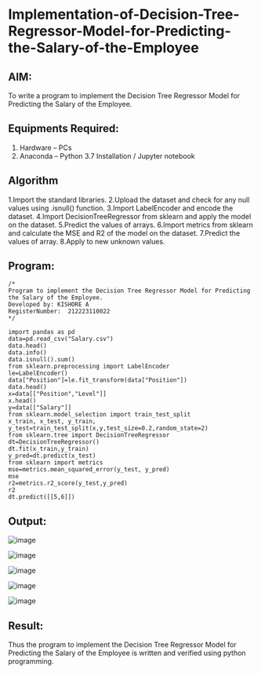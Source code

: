 # Implementation-of-Decision-Tree-Regressor-Model-for-Predicting-the-Salary-of-the-Employee

## AIM:
To write a program to implement the Decision Tree Regressor Model for Predicting the Salary of the Employee.

## Equipments Required:
1. Hardware – PCs
2. Anaconda – Python 3.7 Installation / Jupyter notebook

## Algorithm
1.Import the standard libraries. 
2.Upload the dataset and check for any null values using .isnull() function.
3.Import LabelEncoder and encode the dataset.
4.Import DecisionTreeRegressor from sklearn and apply the model on the dataset.
5.Predict the values of arrays.
6.Import metrics from sklearn and calculate the MSE and R2 of the model on the dataset. 
7.Predict the values of array. 8.Apply to new unknown values.

## Program:
```
/*
Program to implement the Decision Tree Regressor Model for Predicting the Salary of the Employee.
Developed by: KISHORE A
RegisterNumber:  212223110022
*/

import pandas as pd
data=pd.read_csv("Salary.csv")
data.head()
data.info()
data.isnull().sum()
from sklearn.preprocessing import LabelEncoder
le=LabelEncoder()
data["Position"]=le.fit_transform(data["Position"])
data.head()
x=data[["Position","Level"]]
x.head()
y=data[["Salary"]]
from sklearn.model_selection import train_test_split
x_train, x_test, y_train, y_test=train_test_split(x,y,test_size=0.2,random_state=2)
from sklearn.tree import DecisionTreeRegressor
dt=DecisionTreeRegressor()
dt.fit(x_train,y_train)
y_pred=dt.predict(x_test)
from sklearn import metrics
mse=metrics.mean_squared_error(y_test, y_pred)
mse
r2=metrics.r2_score(y_test,y_pred)
r2
dt.predict([[5,6]])
```

## Output:
![image](https://github.com/user-attachments/assets/31471fd9-3d54-40de-b832-014fcb1a1fa5)

![image](https://github.com/user-attachments/assets/aec3e888-a928-4d01-ba3b-4b0bc0cea06c)

![image](https://github.com/user-attachments/assets/3eec9f93-200a-4f2e-afea-ecf4c27231c4)

![image](https://github.com/user-attachments/assets/286e6324-246a-4b5c-8fa4-0f04240a59c4)

![image](https://github.com/user-attachments/assets/3de8f0a0-50b1-44a4-9caa-b2aceda2cf8e)

## Result:
Thus the program to implement the Decision Tree Regressor Model for Predicting the Salary of the Employee is written and verified using python programming.
